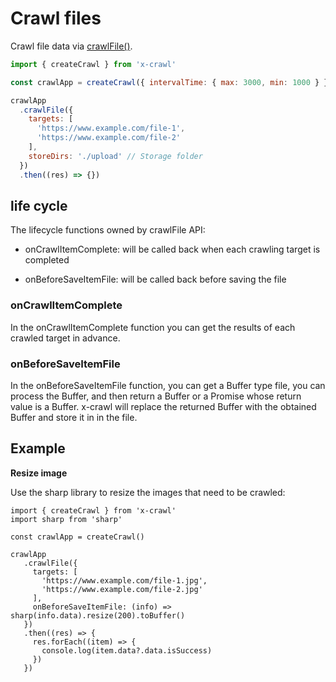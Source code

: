 # Crawl files

Crawl file data via [crawlFile()](/api/crawl-file#crawlfile).

```js
import { createCrawl } from 'x-crawl'

const crawlApp = createCrawl({ intervalTime: { max: 3000, min: 1000 } })

crawlApp
  .crawlFile({
    targets: [
      'https://www.example.com/file-1',
      'https://www.example.com/file-2'
    ],
    storeDirs: './upload' // Storage folder
  })
  .then((res) => {})
```

## life cycle

The lifecycle functions owned by crawlFile API:

- onCrawlItemComplete: will be called back when each crawling target is completed

- onBeforeSaveItemFile: will be called back before saving the file

### onCrawlItemComplete

In the onCrawlItemComplete function you can get the results of each crawled target in advance.

### onBeforeSaveItemFile

In the onBeforeSaveItemFile function, you can get a Buffer type file, you can process the Buffer, and then return a Buffer or a Promise whose return value is a Buffer. x-crawl will replace the returned Buffer with the obtained Buffer and store it in in the file.

## Example

**Resize image**

Use the sharp library to resize the images that need to be crawled:

```js{12}
import { createCrawl } from 'x-crawl'
import sharp from 'sharp'

const crawlApp = createCrawl()

crawlApp
   .crawlFile({
     targets: [
       'https://www.example.com/file-1.jpg',
       'https://www.example.com/file-2.jpg'
     ],
     onBeforeSaveItemFile: (info) => sharp(info.data).resize(200).toBuffer()
   })
   .then((res) => {
     res.forEach((item) => {
       console.log(item.data?.data.isSuccess)
     })
   })
```
